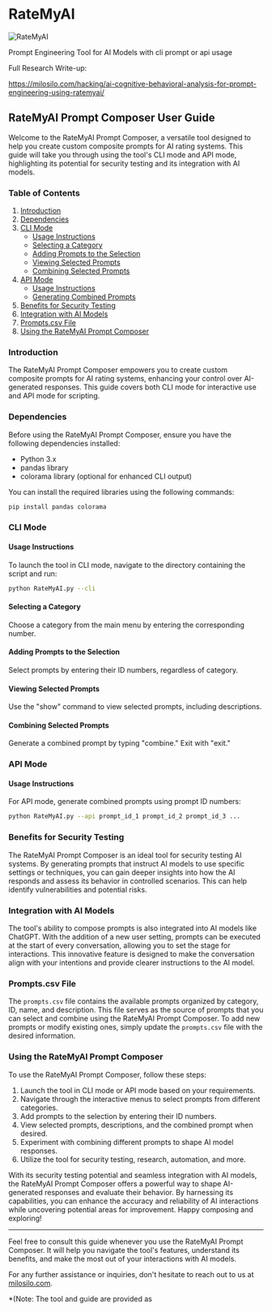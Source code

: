 # RateMyAI

![RateMyAI](https://milosilo.com/wp-content/uploads/2023/08/Screenshot-2023-08-19-212324.png)

Prompt Engineering Tool for AI Models with cli prompt or api usage

Full Research Write-up:

https://milosilo.com/hacking/ai-cognitive-behavioral-analysis-for-prompt-engineering-using-ratemyai/
## RateMyAI Prompt Composer User Guide


Welcome to the RateMyAI Prompt Composer, a versatile tool designed to help you create custom composite prompts for AI rating systems. This guide will take you through using the tool's CLI mode and API mode, highlighting its potential for security testing and its integration with AI models.

### Table of Contents

1. [Introduction](#introduction)
2. [Dependencies](#dependencies)
3. [CLI Mode](#cli-mode)
    - [Usage Instructions](#usage-instructions)
    - [Selecting a Category](#selecting-a-category)
    - [Adding Prompts to the Selection](#adding-prompts-to-the-selection)
    - [Viewing Selected Prompts](#viewing-selected-prompts)
    - [Combining Selected Prompts](#combining-selected-prompts)
4. [API Mode](#api-mode)
    - [Usage Instructions](#usage-instructions-1)
    - [Generating Combined Prompts](#generating-combined-prompts)
5. [Benefits for Security Testing](#benefits-for-security-testing)
6. [Integration with AI Models](#integration-with-ai-models)
7. [Prompts.csv File](#prompts-csv-file)
8. [Using the RateMyAI Prompt Composer](#using-the-ratemyai-prompt-composer)

### Introduction

The RateMyAI Prompt Composer empowers you to create custom composite prompts for AI rating systems, enhancing your control over AI-generated responses. This guide covers both CLI mode for interactive use and API mode for scripting.

### Dependencies

Before using the RateMyAI Prompt Composer, ensure you have the following dependencies installed:

- Python 3.x
- pandas library
- colorama library (optional for enhanced CLI output)

You can install the required libraries using the following commands:

```bash
pip install pandas colorama
```

### CLI Mode

#### Usage Instructions

To launch the tool in CLI mode, navigate to the directory containing the script and run:

```bash
python RateMyAI.py --cli
```

#### Selecting a Category

Choose a category from the main menu by entering the corresponding number.

#### Adding Prompts to the Selection

Select prompts by entering their ID numbers, regardless of category.

#### Viewing Selected Prompts

Use the "show" command to view selected prompts, including descriptions.

#### Combining Selected Prompts

Generate a combined prompt by typing "combine." Exit with "exit."

### API Mode

#### Usage Instructions

For API mode, generate combined prompts using prompt ID numbers:

```bash
python RateMyAI.py --api prompt_id_1 prompt_id_2 prompt_id_3 ...
```

### Benefits for Security Testing

The RateMyAI Prompt Composer is an ideal tool for security testing AI systems. By generating prompts that instruct AI models to use specific settings or techniques, you can gain deeper insights into how the AI responds and assess its behavior in controlled scenarios. This can help identify vulnerabilities and potential risks.

### Integration with AI Models

The tool's ability to compose prompts is also integrated into AI models like ChatGPT. With the addition of a new user setting, prompts can be executed at the start of every conversation, allowing you to set the stage for interactions. This innovative feature is designed to make the conversation align with your intentions and provide clearer instructions to the AI model.

### Prompts.csv File

The `prompts.csv` file contains the available prompts organized by category, ID, name, and description. This file serves as the source of prompts that you can select and combine using the RateMyAI Prompt Composer. To add new prompts or modify existing ones, simply update the `prompts.csv` file with the desired information.

### Using the RateMyAI Prompt Composer

To use the RateMyAI Prompt Composer, follow these steps:

1. Launch the tool in CLI mode or API mode based on your requirements.
2. Navigate through the interactive menus to select prompts from different categories.
3. Add prompts to the selection by entering their ID numbers.
4. View selected prompts, descriptions, and the combined prompt when desired.
5. Experiment with combining different prompts to shape AI model responses.
6. Utilize the tool for security testing, research, automation, and more.

With its security testing potential and seamless integration with AI models, the RateMyAI Prompt Composer offers a powerful way to shape AI-generated responses and evaluate their behavior. By harnessing its capabilities, you can enhance the accuracy and reliability of AI interactions while uncovering potential areas for improvement. Happy composing and exploring!

---

Feel free to consult this guide whenever you use the RateMyAI Prompt Composer. It will help you navigate the tool's features, understand its benefits, and make the most out of your interactions with AI models.

For any further assistance or inquiries, don't hesitate to reach out to us at [milosilo.com](http://milosilo.com).

*(Note: The tool and guide are provided as
